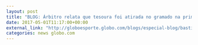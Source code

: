 ```yaml
---
layout: post
title: "BLOG: Árbitro relata que tesoura foi atirada no gramado na primeira final do Paulista"
date: 2017-05-01T11:17:00+00:00
external_link: "http://globoesporte.globo.com/blogs/especial-blog/bastidores-fc/post/arbitro-relata-que-tesoura-foi-atirada-no-gramado-na-primeira-final-do-paulista.html"
categories: news globo.com
---
```

